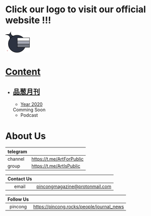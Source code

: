 # Click our logo to visit our official website !!!
<a href="https://journal.pincong.tk/">
<img src=Logo.png width=15%>

# Content
- ## [品葱月刊](/品葱月刊)
  - [Year 2020](/品葱月刊/2020.md)
  
  <link rel="import" href="/品葱月刊/2020.md>
  
  v2.0
├── Getting Started.md
├── Getting Started
│   ├── Introduction.md
│   ├── Best Practices.md
|   └── Features.md
|       Features
|       └──  Open Source.md 
│   ├── Hub 2 Upgrade FAQ.md
│   ├── Contact Support.md
└── General
    ├── Dashboard.md    
    └── Dashboard
        └── Profile.md
  
- ## Comming Soon
  - Podcast
  
# About Us
|telegram||
|:-|:-|
|channel|https://t.me/ArtForPublic|
|group|https://t.me/ArtIsPublic|

|Contact Us||
|:-:|:-:|
|email|pincongmagazine@protonmail.com|

|Follow Us||
|:-:|:-:|
|pincong|https://pincong.rocks/people/journal_news|
